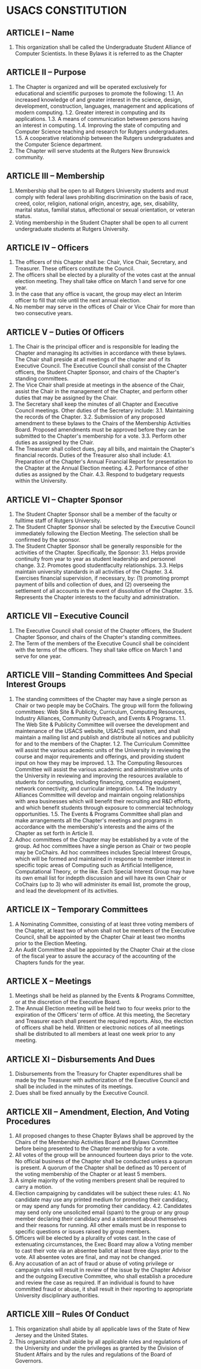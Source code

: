 # USACS CONSTITUTION

## ARTICLE I – Name
1. This organization shall be called the Undergraduate Student Alliance of Computer Scientists. In these Bylaws it is referred to as the Chapter

## ARTICLE II – Purpose
1. The Chapter is organized and will be operated exclusively for educational and scientific purposes to promote the following:
	1.1. An increased knowledge of and greater interest in the science, design, development, construction, languages, management and applications of modern computing.
	1.2. Greater interest in computing and its applications.
	1.3. A means of communication between persons having an interest in computing.
	1.4. Improving the state of computing and Computer Science teaching and research for Rutgers undergraduates.
	1.5. A cooperative relationship between the Rutgers undergraduates and the Computer Science department.
2. The Chapter will serve students at the Rutgers New Brunswick community.

## ARTICLE III – Membership
1. Membership shall be open to all Rutgers University students and must comply with federal laws prohibiting discrimination on the basis of race, creed, color, religion, national origin, ancestry, age, sex, disability, marital status, familial status, affectional or sexual orientation, or veteran status.
2. Voting membership in the Student Chapter shall be open to all current undergraduate students at Rutgers University.

## ARTICLE IV – Officers
1. The officers of this Chapter shall be: Chair, Vice Chair, Secretary, and Treasurer. These officers constitute the Council.
2. The officers shall be elected by a plurality of the votes cast at the annual election meeting. They shall take office on March 1 and serve for one year.
3. In the case that any office is vacant, the group may elect an Interim officer to fill that role until the next annual election.
4. No member may serve in the offices of Chair or Vice Chair for more than two consecutive years.

## ARTICLE V – Duties Of Officers
1. The Chair is the principal officer and is responsible for leading the Chapter and managing its activities in accordance with these bylaws. The Chair shall preside at all meetings of the chapter and of its Executive Council. The Executive Council shall consist of the Chapter officers, the Student Chapter Sponsor, and chairs of the Chapter's standing committees.
2. The Vice Chair shall preside at meetings in the absence of the Chair, assist the Chair in the management of the Chapter, and perform other duties that may be assigned by the Chair.
3. The Secretary shall keep the minutes of all Chapter and Executive Council meetings. Other duties of the Secretary include:
3.1. Maintaining the records of the Chapter.
3.2. Submission of any proposed amendment to these bylaws to the Chairs of the Membership Activities Board. Proposed amendments must be approved before they can be submitted to the Chapter's membership for a vote.
3.3. Perform other duties as assigned by the Chair.
4. The Treasurer shall collect dues, pay all bills, and maintain the Chapter's financial records. Duties of the Treasurer also shall include:
4.1. Preparation of the Chapter's Annual Financial Report for presentation to the Chapter at the Annual Election meeting.
4.2. Performance of other duties as assigned by the Chair.
4.3. Respond to budgetary requests within the University.

## ARTICLE VI – Chapter Sponsor
1. The Student Chapter Sponsor shall be a member of the faculty or fulltime staff of Rutgers University.
2. The Student Chapter Sponsor shall be selected by the Executive Council immediately following the Election Meeting. The selection shall be confirmed by the sponsor.
3. The Student Chapter Sponsor shall be generally responsible for the activities of the Chapter. Specifically, the Sponsor:
3.1. Helps provide continuity from year to year as student leadership and personnel change.
3.2. Promotes good studentfaculty relationships.
3.3. Helps maintain university standards in all activities of the Chapter.
3.4. Exercises financial supervision, if necessary, by: (1) promoting prompt payment of bills and collection of dues, and (2) overseeing the settlement of all accounts in the event of dissolution of the Chapter.
3.5. Represents the Chapter interests to the faculty and administration.

## ARTICLE VII – Executive Council
1. The Executive Council shall consist of the Chapter officers, the Student Chapter Sponsor, and chairs of the Chapter's standing committees.
2. The Term of the members of the Executive Council shall be coincident with the terms of the officers. They shall take office on March 1 and serve for one year.

## ARTICLE VIII – Standing Committees And Special Interest Groups
1. The standing committees of the Chapter may have a single person as Chair or two people may be CoChairs. The group will form the following committees: Web Site & Publicity, Curriculum, Computing Resources, Industry Alliances, Community Outreach, and Events & Programs.
1.1. The Web Site & Publicity Committee will oversee the development and maintenance of the USACS website, USACS mail system, and shall maintain a mailing list and publish and distribute all notices and publicity for and to the members of the Chapter.
1.2. The Curriculum Committee will assist the various academic units of the University in reviewing the course and major requirements and offerings, and providing student input on how they may be improved.
1.3. The Computing Resources Committee will assist the various academic and administrative units of the University in reviewing and improving the resources available to students for computing, including financing, computing equipment, network connectivity, and curricular integration.
1.4. The Industry Alliances Committee will develop and maintain ongoing relationships with area businesses which will benefit their recruiting and R&D efforts, and which benefit students through exposure to commercial technology opportunities.
1.5. The Events & Programs Committee shall plan and make arrangements all the Chapter's meetings and programs in accordance with the membership's interests and the aims of the Chapter as set forth in Article II.
2. Adhoc committees of the Chapter may be established by a vote of the group. Ad hoc committees have a single person as Chair or two people may be CoChairs. Ad hoc committees includes Special Interest Groups, which will be
formed and maintained in response to member interest in specific topic areas of Computing such as Artificial Intelligence, Computational Theory, or the like. Each Special Interest Group may have its own email list for indepth discussion and will have its own Chair or CoChairs (up to 3) who will administer its email list, promote the group, and lead the development of its activities.

## ARTICLE IX – Temporary Committees
1. A Nominating Committee, consisting of at least three voting members of the Chapter, at least two of whom shall not be members of the Executive Council, shall be appointed by the Chapter Chair at least two months prior to the Election Meeting.
2. An Audit Committee shall be appointed by the Chapter Chair at the close of the fiscal year to assure the accuracy of the accounting of the Chapters funds for the year.

## ARTICLE X – Meetings
1. Meetings shall be held as planned by the Events & Programs Committee, or at the discretion of the Executive Board.
2. The Annual Election meeting will be held two to four weeks prior to the expiration of the Officers' term of office. At this meeting, the Secretary and Treasurer each shall present the required reports. Also, the election of officers shall be held. Written or electronic notices of all meetings shall be distributed to all members at least one week prior to any meeting.

## ARTICLE XI – Disbursements And Dues 
1. Disbursements from the Treasury for Chapter expenditures shall be made by the Treasurer with authorization of the Executive Council and shall be included in the minutes of its meetings.
2. Dues shall be fixed annually by the Executive Council.

## ARTICLE XII – Amendment, Election, And Voting Procedures
1. All proposed changes to these Chapter Bylaws shall be approved by the Chairs of the Membership Activities Board and Bylaws Committee before being presented to the Chapter membership for a vote.
2. All votes of the group will be announced fourteen days prior to the vote. No official business of the Chapter shall be conducted unless a quorum is present. A quorum of the Chapter shall be defined as 10 percent of the voting membership of the Chapter or at least 5 members.
3. A simple majority of the voting members present shall be required to carry a motion.
4. Election campaigning by candidates will be subject these rules:
4.1. No candidate may use any printed medium for promoting their candidacy, or may spend any funds for promoting their candidacy.
4.2. Candidates may send only one unsolicited email (spam) to the group or any group member declaring their candidacy and a statement about themselves and their reasons for running. All other emails must be in response to specific questions or issues raised by group members.
5. Officers will be elected by a plurality of votes cast. In the case of extenuating circumstances, the Exec Board may allow a Voting member to cast their vote via an absentee ballot at least three days prior to the vote. All absentee votes are final, and may not be changed.
6. Any accusation of an act of fraud or abuse of voting privilege or campaign rules will result in review of the issue by the Chapter Advisor and the outgoing Executive Committee, who shall establish a procedure and review the case as required. If an individual is found to have committed fraud or abuse, it shall result in their reporting to appropriate University disciplinary authorities.

## ARTICLE XIII – Rules Of Conduct
1. This organization shall abide by all applicable laws of the State of New Jersey and the United States.
2. This organization shall abide by all applicable rules and regulations of the University and under the privileges as granted by the Division of Student Affairs and by the rules and regulations of the Board of Governors.
